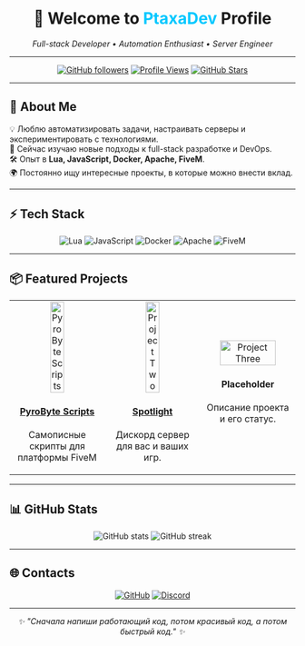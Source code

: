<h1 align="center">🚀 Welcome to <span style="color:#00c8ff">PtaxaDev</span> Profile</h1>

<p align="center">
  <em>Full-stack Developer • Automation Enthusiast • Server Engineer</em>
</p>

---

<div align="center">

[![GitHub followers](https://img.shields.io/github/followers/PtaxaDev?label=Followers&style=social)](https://github.com/PtaxaDev)
[![Profile Views](https://komarev.com/ghpvc/?username=PtaxaDev&color=blueviolet)](https://github.com/PtaxaDev)
[![GitHub Stars](https://img.shields.io/github/stars/PtaxaDev?affiliations=OWNER%2CCOLLABORATOR&style=social)](https://github.com/PtaxaDev)

</div>

---

## 🧰 About Me
💡 Люблю автоматизировать задачи, настраивать серверы и экспериментировать с технологиями.  
🎯 Сейчас изучаю новые подходы к full-stack разработке и DevOps.  
🛠 Опыт в **Lua, JavaScript, Docker, Apache, FiveM**.  
🌍 Постоянно ищу интересные проекты, в которые можно внести вклад.  

---

## ⚡ Tech Stack
<div align="center">

![Lua](https://img.shields.io/badge/Lua-2C2D72?style=for-the-badge&logo=lua&logoColor=white)
![JavaScript](https://img.shields.io/badge/JavaScript-323330?style=for-the-badge&logo=javascript&logoColor=F7DF1E)
![Docker](https://img.shields.io/badge/Docker-0db7ed?style=for-the-badge&logo=docker&logoColor=white)
![Apache](https://img.shields.io/badge/Apache-CA1F1F?style=for-the-badge&logo=apache&logoColor=white)
![FiveM](https://img.shields.io/badge/FiveM-%23FF8800?style=for-the-badge)

</div>

---

## 📦 Featured Projects

<table>
<tr>
<td width="33%">
  <a href="https://discord.gg/AkhbheeDk9">
    <div align="center">
      <img src="https://cdn.discordapp.com/icons/1302940928620757002/f20f0dd231dde51d7251b843ea65196a.webp?size=1024" width="40%" alt="PyroByte Scripts" />
    </div>
  </a>
  <h4 align="center"><a href="https://discord.gg/AkhbheeDk9">PyroByte Scripts</a></h4>
  <p align="center">Самописные скрипты для платформы FiveM</p>
</td>
<td width="33%">
  <a href="Spotlight">
    <div align="center">
      <img src="https://cdn.discordapp.com/icons/1214204263958323220/c6d1ca0461d36f16240420650973bc20.webp?size=1024" width="40%" alt="Project Two" />
    </div>
  </a>
  <h4 align="center"><a href="https://discord.gg/GkfvDwAdxP">Spotlight</a></h4>
  <p align="center">Дискорд сервер для вас и ваших игр.</p>
</td>
<td width="33%">
  <a href="YOUR_PROJECT_LINK_3">
    <div align="center">
      <img src="https://via.placeholder.com/300x150/0d1117/ffffff?text=Project+Three" width="80%" alt="Project Three" />
    </div>
  </a>
  <h4 align="center">Placeholder</h4>
  <p align="center">Описание проекта и его статус.</p>
</td>
</tr>
</table>

---

## 📊 GitHub Stats
<div align="center">
  <img src="https://github-readme-stats.vercel.app/api?username=PtaxaDev&show_icons=true&theme=tokyonight&hide_border=true" alt="GitHub stats" />
  <img src="https://github-readme-streak-stats.herokuapp.com/?user=PtaxaDev&theme=tokyonight&hide_border=true" alt="GitHub streak" />
</div>

---

## 🌐 Contacts
<div align="center">

[![GitHub](https://img.shields.io/badge/-GitHub-0d1117?style=for-the-badge&logo=github&logoColor=white)](https://github.com/PtaxaDev)
[![Discord](https://img.shields.io/badge/-Discord-5865F2?style=for-the-badge&logo=discord&logoColor=white)](https://discordapp.com/users/ptaxa.dev)

</div>

---

<p align="center"><i>✨ "Сначала напиши работающий код, потом красивый код, а потом быстрый код." ✨</i></p>
